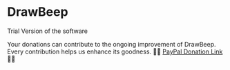 # DrawBeep
Trial Version of the software

Your donations can contribute to the ongoing improvement of DrawBeep. Every contribution helps us enhance its goodness.
💚🧚
[PayPal Donation Link](https://www.paypal.me/awdsjlp)
💚🦖
